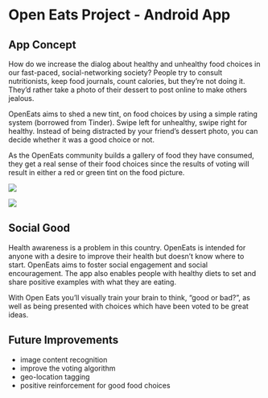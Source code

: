 Open Eats Project - Android App
===============================

App Concept
-----------
How do we increase the dialog about healthy and unhealthy food choices in our fast-paced, social-networking society?  People try to consult nutritionists, keep food journals, count calories, but they’re not doing it.  They’d rather take a photo of their dessert to post online to make others jealous.

OpenEats aims to shed a new tint, on food choices by using a simple rating system (borrowed from Tinder). Swipe left for unhealthy, swipe right for healthy.  Instead of being distracted by your friend’s dessert photo, you can decide whether it was a good choice or not.

As the OpenEats community builds a gallery of food they have consumed, they get a real sense of their food choices since the results of voting will result in either a red or green tint on the food picture.

![](https://raw.githubusercontent.com/openeats/app/master/static/workflow-sheet.jpg)

![](https://raw.githubusercontent.com/openeats/app/master/static/profiles.jpg)

Social Good
-----------
Health awareness is a problem in this country. OpenEats is intended for anyone with a desire to improve their health but doesn’t know where to start. OpenEats aims to foster social engagement and social encouragement. The app also enables people with healthy diets to set and share positive examples with what they are eating. 

With Open Eats you’ll visually train your brain to think, “good or bad?”, as well as being presented with choices which have been voted to be great ideas.

Future Improvements
-------------------
* image content recognition
* improve the voting algorithm
* geo-location tagging
* positive reinforcement for good food choices
